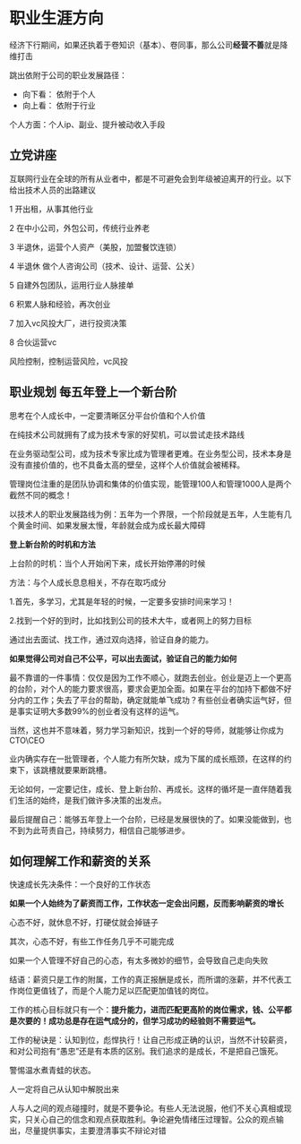# 职业生涯方向
经济下行期间，如果还执着于卷知识（基本）、卷同事，那么公司**经营不善**就是降维打击

跳出依附于公司的职业发展路径：

+ 向下看： 依附于个人
+ 向上看： 依附于行业

个人方面：个人ip、副业、提升被动收入手段

## 立党讲座 
互联网行业在全球的所有从业者中，都是不可避免会到年级被迫离开的行业。以下给出技术人员的出路建议

1 开出租，从事其他行业

2 在中小公司，外包公司，传统行业养老

3 半退休，运营个人资产（美股，加盟餐饮连锁）

4 半退休 做个人咨询公司（技术、设计、运营、公关）

5 自建外包团队，运用行业人脉接单

6 积累人脉和经验，再次创业

7 加入vc风投大厂，进行投资决策

8 合伙运营vc

风险控制，控制运营风险，vc风投





## 职业规划 每五年登上一个新台阶
思考在个人成长中，一定要清晰区分平台价值和个人价值

在纯技术公司就拥有了成为技术专家的好契机，可以尝试走技术路线

在业务驱动型公司，成为技术专家比成为管理者更难。在业务型公司，技术本身是没有直接价值的，也不具备太高的壁垒，这样个人价值就会被稀释。

管理岗位注重的是团队协调和集体的价值实现，能管理100人和管理1000人是两个截然不同的概念！

以技术人的职业发展路线为例：五年为一个界限，一个阶段就是五年，人生能有几个黄金时间、如果发展太慢，年龄就会成为成长最大障碍

**登上新台阶的时机和方法**

上台阶的时机：当个人开始闲下来，成长开始停滞的时候

方法：与个人成长息息相关，不存在取巧成分

1.首先，多学习，尤其是年轻的时候，一定要多安排时间来学习！

2.找到一个好的到时，比如找到公司的技术大牛，或者网上的努力目标

通过出去面试、找工作，通过双向选择，验证自身的能力。

**如果觉得公司对自己不公平，可以出去面试，验证自己的能力如何**

最不靠谱的一件事情：仅仅是因为工作不顺心，就跑去创业。创业是迈上一个更高的台阶，对个人的能力要求很高，要求会更加全面。如果在平台的加持下都做不好分内的工作；失去了平台的帮助，确定就能单飞成功？有些创业者确实运气好，但是事实证明大多数99%的创业者没有这样的运气。

当然，这也并不意味着，努力学习新知识，找到一个好的导师，就能够让你成为CTO\CEO

业内确实存在一批管理者，个人能力有所欠缺，成为下属的成长瓶颈，在这样的约束下，该跳槽就要果断跳槽。

无论如何，一定要记住，成长、登上新台阶、再成长。这样的循坏是一直伴随着我们生活的始终，是我们做许多决策的出发点。

最后提醒自己：能够五年登上一个台阶，已经是发展很快的了。如果没能做到，也不到为此苛责自己，持续努力，相信自己能够进步。

<h2 id="YePb6">如何理解工作和薪资的关系</h2>
快速成长先决条件：一个良好的工作状态

**如果一个人始终为了薪资而工作，工作状态一定会出问题，反而影响薪资的增长**

心态不好，就休息不好，打硬仗就会掉链子

其次，心态不好，有些工作任务几乎不可能完成

如果一个人管理不好自己的心态，有太多微妙的细节，会导致自己走向失败

结语：薪资只是工作的附属，工作的真正报酬是成长，而所谓的涨薪，并不代表工作岗位更值钱了，而是个人能力足以匹配更加值钱的岗位。

工作的核心目标就只有一个：**提升能力，进而匹配更高阶的岗位需求，钱、公平都是次要的！成功总是存在运气成分的，但学习成功的经验则不需要运气。**

工作的秘诀是：认知到位，彪悍执行！让自己形成正确的认识，当然不计较薪资，和对公司抱有“愚忠”还是有本质的区别。我们追求的是成长，不是把自己饿死。

警惕温水煮青蛙的状态。



人一定将自己从认知中解脱出来



人与人之间的观点碰撞时，就是不要争论。有些人无法说服，他们不关心真相或现实，只关心自己的信念和观点获取胜利。争论避免情绪压过理智。公众的观点输出，尽量提供事实，主要澄清事实不辩论对错